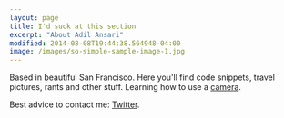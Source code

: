 ```yaml
---
layout: page
title: I'd suck at this section
excerpt: "About Adil Ansari"
modified: 2014-08-08T19:44:38.564948-04:00
image: /images/so-simple-sample-image-1.jpg
---
```


Based in beautiful San Francisco. Here you'll find code snippets, travel pictures, 
rants and other stuff. Learning how to use a [camera](https://www.500px.com/adilansari).

Best advice to contact me: [Twitter](http://twitter.com/adilansari).

